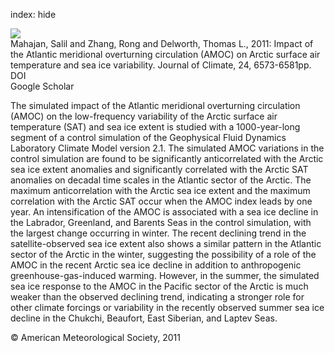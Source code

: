 index: hide

<div class="Citation">
    <div class="Citation-thumb CitationThumb-linked"  data-href="https://doi.org/10.1175/2011jcli4002.1">
      <img src="https://static.claimspace.cloud/climate-study-static/refs/thumbs/14/Mahajan_et_al_2011-thumb.png" />
    </div>

  <div class="Citation-body">
    <div class="Citation-text">Mahajan, Salil and Zhang, Rong and Delworth, Thomas L., 2011: Impact of the Atlantic meridional overturning circulation (AMOC) on Arctic surface air temperature and sea ice variability. <span class="Article-journal">Journal of Climate, </span><span class="Article-volume">24, </span>6573-6581pp.</div>
    <div class="Citation-links">
      <div class="CitationLink" data-href="https://doi.org/10.1175/2011jcli4002.1">
        <div class="CitationLink-icon CitationLink-Doi"></div>
        <div class="CitationLink-text">DOI</div>
      </div>
      <div class="CitationLink" data-href="https://scholar.google.com/scholar?q=10.1175/2011jcli4002.1">
        <div class="CitationLink-icon CitationLink-Scholar"></div>
        <div class="CitationLink-text">Google Scholar</div>
      </div>
    </div>
  </div>
</div>

The simulated impact of the Atlantic meridional overturning circulation (AMOC) on the low-frequency variability of the Arctic surface air temperature (SAT) and sea ice extent is studied with a 1000-year-long segment of a control simulation of the Geophysical Fluid Dynamics Laboratory Climate Model version 2.1. The simulated AMOC variations in the control simulation are found to be significantly anticorrelated with the Arctic sea ice extent anomalies and significantly correlated with the Arctic SAT anomalies on decadal time scales in the Atlantic sector of the Arctic. The maximum anticorrelation with the Arctic sea ice extent and the maximum correlation with the Arctic SAT occur when the AMOC index leads by one year. An intensification of the AMOC is associated with a sea ice decline in the Labrador, Greenland, and Barents Seas in the control simulation, with the largest change occurring in winter. The recent declining trend in the satellite-observed sea ice extent also shows a similar pattern in the Atlantic sector of the Arctic in the winter, suggesting the possibility of a role of the AMOC in the recent Arctic sea ice decline in addition to anthropogenic greenhouse-gas-induced warming. However, in the summer, the simulated sea ice response to the AMOC in the Pacific sector of the Arctic is much weaker than the observed declining trend, indicating a stronger role for other climate forcings or variability in the recently observed summer sea ice decline in the Chukchi, Beaufort, East Siberian, and Laptev Seas.

<div class="Citation-copy">
&copy; American Meteorological Society, 2011
</div>